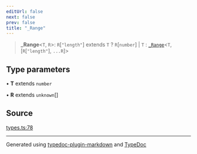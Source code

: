 ```yaml
---
editUrl: false
next: false
prev: false
title: "_Range"
---
```


> **\_Range**\<`T`, `R`\>: `R`\[`"length"`\] extends `T` ? `R`\[`number`\] \| `T` : [`_Range`](/api/type-aliases/range/)\<`T`, [`R`\[`"length"`\], `...R`]\>

## Type parameters

• **T** extends `number`

• **R** extends `unknown`[]

## Source

[types.ts:78](https://github.com/fostertheweb/spotify-web-sdk/blob/9d7441b/src/types.ts#L78)

***

Generated using [typedoc-plugin-markdown](https://www.npmjs.com/package/typedoc-plugin-markdown) and [TypeDoc](https://typedoc.org/)
